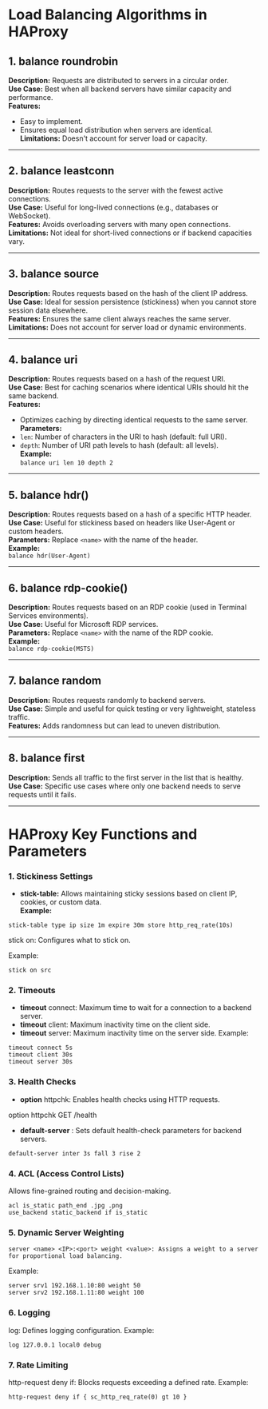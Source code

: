 # Load Balancing Algorithms in HAProxy

## 1. balance roundrobin
**Description:** Requests are distributed to servers in a circular order.  
**Use Case:** Best when all backend servers have similar capacity and performance.  
**Features:** 
- Easy to implement.  
- Ensures equal load distribution when servers are identical.  
**Limitations:** Doesn't account for server load or capacity.

---

## 2. balance leastconn
**Description:** Routes requests to the server with the fewest active connections.  
**Use Case:** Useful for long-lived connections (e.g., databases or WebSocket).  
**Features:** Avoids overloading servers with many open connections.  
**Limitations:** Not ideal for short-lived connections or if backend capacities vary.

---

## 3. balance source
**Description:** Routes requests based on the hash of the client IP address.  
**Use Case:** Ideal for session persistence (stickiness) when you cannot store session data elsewhere.  
**Features:** Ensures the same client always reaches the same server.  
**Limitations:** Does not account for server load or dynamic environments.

---

## 4. balance uri
**Description:** Routes requests based on a hash of the request URI.  
**Use Case:** Best for caching scenarios where identical URIs should hit the same backend.  
**Features:** 
- Optimizes caching by directing identical requests to the same server.  
**Parameters:**  
- `len`: Number of characters in the URI to hash (default: full URI).  
- `depth`: Number of URI path levels to hash (default: all levels).  
**Example:**  
`balance uri len 10 depth 2`

---

## 5. balance hdr(<name>)
**Description:** Routes requests based on a hash of a specific HTTP header.  
**Use Case:** Useful for stickiness based on headers like User-Agent or custom headers.  
**Parameters:** Replace `<name>` with the name of the header.  
**Example:**  
`balance hdr(User-Agent)`

---

## 6. balance rdp-cookie(<name>)
**Description:** Routes requests based on an RDP cookie (used in Terminal Services environments).  
**Use Case:** Useful for Microsoft RDP services.  
**Parameters:** Replace `<name>` with the name of the RDP cookie.  
**Example:**  
`balance rdp-cookie(MSTS)`

---

## 7. balance random
**Description:** Routes requests randomly to backend servers.  
**Use Case:** Simple and useful for quick testing or very lightweight, stateless traffic.  
**Features:** Adds randomness but can lead to uneven distribution.

---

## 8. balance first
**Description:** Sends all traffic to the first server in the list that is healthy.  
**Use Case:** Specific use cases where only one backend needs to serve requests until it fails.

---

# HAProxy Key Functions and Parameters

### 1. Stickiness Settings
- **stick-table:** Allows maintaining sticky sessions based on client IP, cookies, or custom data.  
**Example:**  

```
stick-table type ip size 1m expire 30m store http_req_rate(10s)
```
stick on: Configures what to stick on.

Example:

```
stick on src
```

### 2. Timeouts

- **timeout** connect: Maximum time to wait for a connection to a backend server.
- **timeout** client: Maximum inactivity time on the client side.
- **timeout** server: Maximum inactivity time on the server side.
Example:

```
timeout connect 5s
timeout client 30s
timeout server 30s
```

### 3. Health Checks
- **option** httpchk: Enables health checks using HTTP requests.


option httpchk GET /health

- **default-server** : Sets default health-check parameters for backend servers.


```
default-server inter 3s fall 3 rise 2
```

### 4. ACL (Access Control Lists)
Allows fine-grained routing and decision-making.

```
acl is_static path_end .jpg .png
use_backend static_backend if is_static
```


### 5. Dynamic Server Weighting

```
server <name> <IP>:<port> weight <value>: Assigns a weight to a server for proportional load balancing.
```

Example:

```
server srv1 192.168.1.10:80 weight 50
server srv2 192.168.1.11:80 weight 100
```

### 6. Logging
log: Defines logging configuration.
Example:
```
log 127.0.0.1 local0 debug
```

### 7. Rate Limiting
http-request deny if: Blocks requests exceeding a defined rate.
Example:
```
http-request deny if { sc_http_req_rate(0) gt 10 }
```

